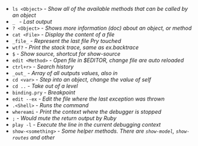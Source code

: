 - `ls <Object>`   - *Show all of the available methods that can be called by an object*
- `_ `            -  *Last output*
- `? <Object>`    - *Shows more information (doc) about an object, or method*
- `cat <File>`    - *Display the content of a file*
- `_file_`        - *Represent the last file Pry touched*
- `wtf?`          - *Print the stack trace, same as _ex_.backtrace*
- `$`             - *Show source, shortcut for show-source*
- `edit <Method>` - *Open file in $EDITOR, change file are auto reloaded*
- `ctrl+r>`       - *Search history*
- `_out_`         - *Array of all outputs values, also _in_*
- `cd <var>`      - *Step into an object, change the value of self*
- `cd ..`         - *Take out of a level*
- `binding.pry`   - *Breakpoint*
- `edit --ex`     - *Edit the file where the last exception was thrown*
- `.<Shell>`      - *Runs the <Shell> command*
- `whereami`      - *Print the context where the debugger is stopped*
- `;`             - *Would mute the return output by Ruby*
- `play -l`       - *Execute the line in the current debugging context*
- `show-<something>` - *Some helper methods. There are `show-model`, `show-routes` and other*
